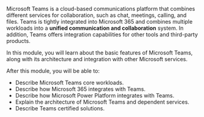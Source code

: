 Microsoft Teams is a cloud-based communications platform that combines different services for collaboration, such as chat, meetings, calling, and files. Teams is tightly integrated into Microsoft 365 and combines multiple workloads into a **unified communication and collaboration** system. In addition, Teams offers integration capabilities for other tools and third-party products.

In this module, you will learn about the basic features of Microsoft Teams, along with its architecture and integration with other Microsoft services.

After this module, you will be able to:

* Describe Microsoft Teams core workloads.
* Describe how Microsoft 365 integrates with Teams. 
* Describe how Microsoft Power Platform integrates with Teams.
* Explain the architecture of Microsoft Teams and dependent services.
* Describe Teams certified solutions.




